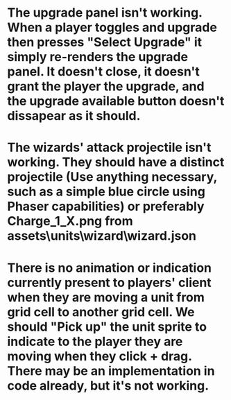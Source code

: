 # The upgrade panel isn't working. When a player toggles and upgrade then presses "Select Upgrade" it simply re-renders the upgrade panel. It doesn't close, it doesn't grant the player the upgrade, and the upgrade available button doesn't dissapear as it should.

# The wizards' attack projectile isn't working. They should have a distinct projectile (Use anything necessary, such as a simple blue circle using Phaser capabilities) or preferably Charge_1_X.png from assets\units\wizard\wizard.json

# There is no animation or indication currently present to players' client when they are moving a unit from grid cell to another grid cell. We should "Pick up" the unit sprite to indicate to the player they are moving when they click + drag. There may be an implementation in code already, but it's not working.
